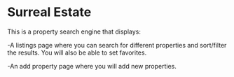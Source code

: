 # Surreal Estate

This is a property search engine that displays:

-A listings page where you can search for different properties and sort/filter the results.
 You will also be able to set favorites.

-An add property page where you will add new properties.
